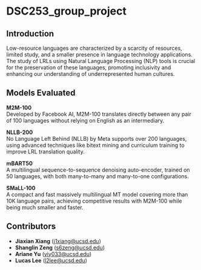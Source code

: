 # DSC253_group_project
 
## Introduction
Low-resource languages are characterized by a scarcity of resources, limited study, and a smaller presence in language technology applications. The study of LRLs using Natural Language Processing (NLP) tools is crucial for the preservation of these languages, promoting inclusivity and enhancing our understanding of underrepresented human cultures.

## Models Evaluated
**M2M-100**  
Developed by Facebook AI, M2M-100 translates directly between any pair of 100 languages without relying on English as an intermediary.

**NLLB-200**  
No Language Left Behind (NLLB) by Meta supports over 200 languages, using advanced techniques like bitext mining and curriculum training to improve LRL translation quality.

**mBART50**  
A multilingual sequence-to-sequence denoising auto-encoder, trained on 50 languages, with both many-to-many and many-to-one configurations.

**SMaLL-100**  
A compact and fast massively multilingual MT model covering more than 10K language pairs, achieving competitive results with M2M-100 while being much smaller and faster.

## Contributors
* **Jiaxian Xiang** (j1xiang@ucsd.edu)  
* **Shanglin Zeng** (s6zeng@ucsd.edu)  
* **Ariane Yu** (yiy033@ucsd.edu)  
* **Lucas Lee** (l2lee@ucsd.edu)  

